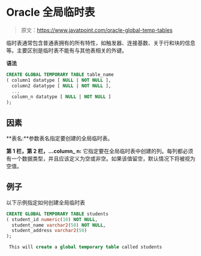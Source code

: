 # Oracle 全局临时表

> 原文：<https://www.javatpoint.com/oracle-global-temp-tables>

临时表通常包含普通表拥有的所有特性，如触发器、连接基数、关于行和块的信息等。主要区别是临时表不能有与其他表相关的外键。

**语法**

```sql
CREATE GLOBAL TEMPORARY TABLE table_name
( column1 datatype [ NULL | NOT NULL ],
  column2 datatype [ NULL | NOT NULL ],
  ...
  column_n datatype [ NULL | NOT NULL ]
);

```

## 因素

**表名:**参数表名指定要创建的全局临时表。

**第 1 栏，第 2 栏，...column_ n:** 它指定要在全局临时表中创建的列。每列都必须有一个数据类型，并且应该定义为空或非空。如果该值留空，默认情况下将被视为空值。

## 例子

以下示例指定如何创建全局临时表

```sql
CREATE GLOBAL TEMPORARY TABLE students
( student_id numeric(10) NOT NULL,
  student_name varchar2(50) NOT NULL,
  student_address varchar2(50)
);

```

```sql
 This will create a global temporary table called students

```